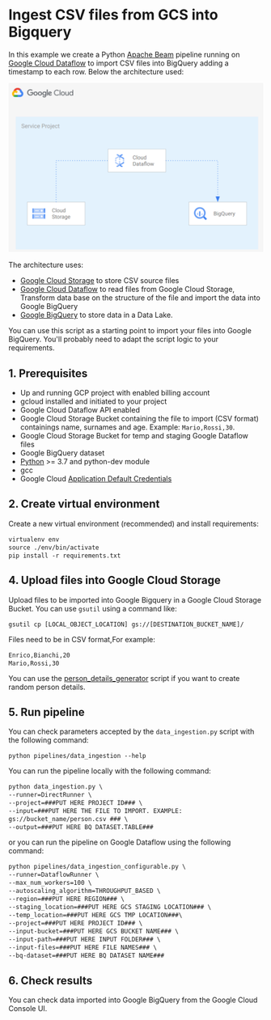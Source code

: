 # Ingest CSV files from GCS into Bigquery

In this example we create a Python [Apache Beam](https://beam.apache.org/) pipeline running on [Google Cloud Dataflow](https://cloud.google.com/dataflow/) to import CSV files into BigQuery adding a timestamp to each row. Below the architecture used:

![Apache Beam pipeline to import CSV from GCS into BQ](diagram.png)

The architecture uses:
* [Google Cloud Storage]() to store CSV source files
* [Google Cloud Dataflow](https://cloud.google.com/dataflow/) to read files from Google Cloud Storage, Transform data base on the structure of the file and import the data into Google BigQuery
* [Google BigQuery](https://cloud.google.com/bigquery/) to store data in a Data Lake.

You can use this script as a starting point to import your files into Google BigQuery. You'll probably need to adapt the script logic to your requirements.

## 1. Prerequisites
 - Up and running GCP project with enabled billing account
 - gcloud installed and initiated to your project
 - Google Cloud Dataflow API enabled
 - Google Cloud Storage Bucket containing the file to import (CSV format) containings name, surnames and age. Example: `Mario,Rossi,30`.
 - Google Cloud Storage Bucket for temp and staging Google Dataflow files
 - Google BigQuery dataset
 - [Python](https://www.python.org/) >= 3.7 and python-dev module
 - gcc
 - Google Cloud [Application Default Credentials](https://cloud.google.com/sdk/gcloud/reference/auth/application-default/login)

## 2. Create virtual environment
Create a new virtual environment (recommended) and install requirements:

```
virtualenv env
source ./env/bin/activate
pip install -r requirements.txt
```

## 4. Upload files into Google Cloud Storage
Upload files to be imported into Google Bigquery in a Google Cloud Storage Bucket. You can use `gsutil` using a command like:
```
gsutil cp [LOCAL_OBJECT_LOCATION] gs://[DESTINATION_BUCKET_NAME]/
```

Files need to be in CSV format,For example:
```
Enrico,Bianchi,20
Mario,Rossi,30
```

You can use the [person_details_generator](../person_details_generator/) script if you want to create random person details.

## 5. Run pipeline
You can check parameters accepted by the `data_ingestion.py` script with the following command:
```
python pipelines/data_ingestion --help
```

You can run the pipeline locally with the following command:
```
python data_ingestion.py \
--runner=DirectRunner \
--project=###PUT HERE PROJECT ID### \
--input=###PUT HERE THE FILE TO IMPORT. EXAMPLE: gs://bucket_name/person.csv ### \
--output=###PUT HERE BQ DATASET.TABLE###
```

or you can run the pipeline on Google Dataflow using the following command:

```
python pipelines/data_ingestion_configurable.py \
--runner=DataflowRunner \
--max_num_workers=100 \
--autoscaling_algorithm=THROUGHPUT_BASED \
--region=###PUT HERE REGION### \
--staging_location=###PUT HERE GCS STAGING LOCATION### \
--temp_location=###PUT HERE GCS TMP LOCATION###\
--project=###PUT HERE PROJECT ID### \
--input-bucket=###PUT HERE GCS BUCKET NAME### \
--input-path=###PUT HERE INPUT FOLDER### \
--input-files=###PUT HERE FILE NAMES### \
--bq-dataset=###PUT HERE BQ DATASET NAME###
```

## 6. Check results
You can check data imported into Google BigQuery from the Google Cloud Console UI.